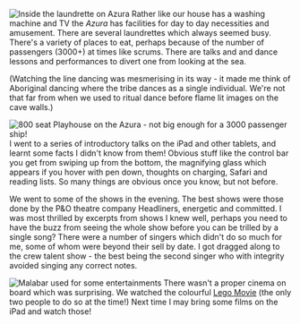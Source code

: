 ![Inside the laundrette on Azura](laund_inside.JPG)
Rather like our house has a washing machine and TV the *Azura* has
facilities for day to day necessities and amusement.  There are several
laundrettes which always seemed busy.  There's a variety of places to
eat, perhaps because of the number of passengers (3000+) at times
like scrums.  There are talks and and dance lessons and performances to divert
one from looking at the sea.

(Watching the line dancing was mesmerising in its way - it made me think of
Aboriginal dancing where the tribe dances as a single individual. We're
not that far from when we used to ritual dance before flame lit images
on the cave walls.)

![800 seat Playhouse on the Azura - not big enough for a 3000 passenger ship!](playhouse.JPG)
I went to a series of introductory talks on the iPad and other tablets, and
learnt some facts I didn't know from them!  Obvious stuff like the control bar you
get from swiping up from the bottom, the magnifying glass which appears if you hover with pen down,
thoughts on charging, Safari and reading lists. So many things are obvious once
you know, but not before.

We went to some of the shows in the evening.  The best shows were those done by
the P&amp;O theatre company Headliners, energetic and committed.  I was most thrilled by
excerpts from shows I knew well, perhaps you need to have the buzz from seeing the whole show
before you can be trilled by a single song?  There were a number of singers which didn't do
so much for me, some of whom were beyond their sell by date.  I got dragged along to
the crew talent show - the best being the second singer who with integrity avoided
singing any correct notes.

![Malabar used for some entertainments](malabar.JPG)
There wasn't a proper cinema on board which was surprising. We watched the colourful
[Lego Movie](https://www.imdb.com/title/tt1490017/) (the only two people to do so at the time!) Next time I may bring some
films on the iPad and watch those!
